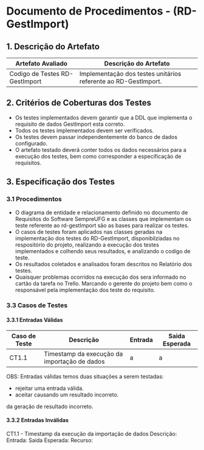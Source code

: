# Documento de Procedimentos - (RD-GestImport)

## 1. Descrição do Artefato

|Artefato Avaliado| Descrição do Artefato |
|-----------------|-----------------------|
|Codigo de Testes RD-GestImport|Implementação dos testes unitários referente ao RD-GestImport.|

## 2. Critérios de Coberturas dos Testes

- Os testes implementados devem garantir que a DDL que implementa o requisito de dados GestImport esta correto.
- Todos os testes implementados devem ser verificados.
- Os testes devem passar independentemente do banco de dados configurado.
- O artefato testado deverá conter todos os dados necessários para a execução dos testes, bem como corresponder a especificação de requisitos.

## 3. Especificação dos Testes
### 3.1 Procedimentos
- O diagrama de entidade e relacionamento definido no documento de Requisitos do Software SempreUFG e as classes que implementam os teste referente ao rd-gestImport são as bases para realizar os testes.
- O casos de testes foram aplicados nas classes geradas na implementação dos testes do RD-GestImport, disponibilziadas no respositório do projeto, realizando a execução dos testes implementados e colhendo seus resultados, e analizando o codigo de teste.
- Os resultados coletados e analisados foram descritos no Relatório dos testes.
- Quaisquer problemas ocorridos na execução dos sera informado no cartão da tarefa no Trello. Marcando o gerente do projeto bem como o responsável pela implementação dos teste do requisito.

### 3.3 Casos de Testes
#### 3.3.1 Entradas Válidas
|Caso de Teste|Descrição|Entrada|Saida Esperada|
|-------------|---------|-------|--------------|
|CT1.1|Timestamp da execução da importação de dados|a|a|

 OBS: Entradas válidas temos duas situações a serem testadas:
 - rejeitar uma entrada válida.
 - aceitar causando um resultado incorreto.

  da geração de resultado incorreto.

#### 3.3.2 Entradas Inválidas
CT1.1 - Timestamp da execução da importação de dados
Descrição:
Entrada:
Saida Esperada:
Recurso:
